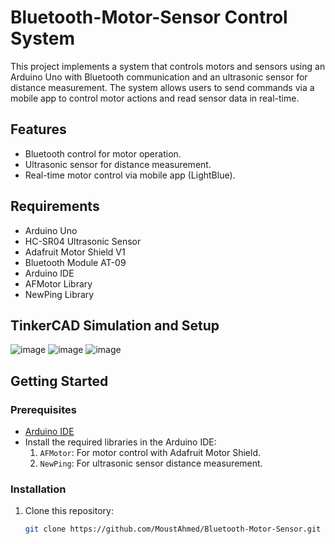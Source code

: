 
# Bluetooth-Motor-Sensor Control System

This project implements a system that controls motors and sensors using an Arduino Uno with Bluetooth communication and an ultrasonic sensor for distance measurement. The system allows users to send commands via a mobile app to control motor actions and read sensor data in real-time.

## Features
- Bluetooth control for motor operation.
- Ultrasonic sensor for distance measurement.
- Real-time motor control via mobile app (LightBlue).

## Requirements
- Arduino Uno
- HC-SR04 Ultrasonic Sensor
- Adafruit Motor Shield V1
- Bluetooth Module AT-09
- Arduino IDE
- AFMotor Library
- NewPing Library

## TinkerCAD Simulation and Setup
![image](https://github.com/user-attachments/assets/976e10ce-ff08-4899-8de6-4c4cfebfd527)
![image](https://github.com/user-attachments/assets/732014f3-59f3-486b-ad2f-933e3def951c)
![image](https://github.com/user-attachments/assets/ef204842-2108-490e-93e5-d016f1996bec)


## Getting Started

### Prerequisites
- [Arduino IDE](https://www.arduino.cc/en/software)
- Install the required libraries in the Arduino IDE:
  1. `AFMotor`: For motor control with Adafruit Motor Shield.
  2. `NewPing`: For ultrasonic sensor distance measurement.

### Installation
1. Clone this repository:
   ```bash
   git clone https://github.com/MoustAhmed/Bluetooth-Motor-Sensor.git
